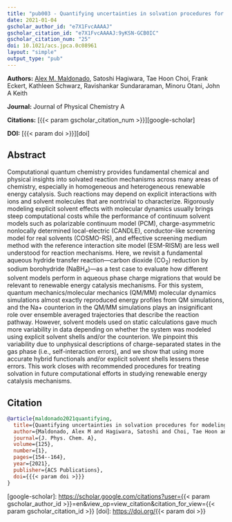 ```yaml
---
title: "pub003 - Quantifying uncertainties in solvation procedures for modeling aqueous phase reaction mechanisms"
date: 2021-01-04
gscholar_author_id: "e7X1FvcAAAAJ"
gscholar_citation_id: "e7X1FvcAAAAJ:9yKSN-GCB0IC"
gscholar_citation_num: "25"
doi: 10.1021/acs.jpca.0c08961
layout: "simple"
output_type: "pub"
---
```


**Authors:** <u>Alex M. Maldonado</u>, Satoshi Hagiwara, Tae Hoon Choi, Frank Eckert, Kathleen Schwarz, Ravishankar Sundararaman, Minoru Otani, John A Keith

**Journal:** Journal of Physical Chemistry A

**Citations:** [{{< param gscholar_citation_num >}}][google-scholar]

**DOI:** [{{< param doi >}}][doi]

## Abstract

Computational quantum chemistry provides fundamental chemical and physical insights into solvated reaction mechanisms across many areas of chemistry, especially in homogeneous and heterogeneous renewable energy catalysis. Such reactions may depend on explicit interactions with ions and solvent molecules that are nontrivial to characterize.
Rigorously modeling explicit solvent effects with molecular dynamics usually brings steep computational costs while the performance of continuum solvent models such as polarizable continuum model (PCM), charge-asymmetric nonlocally determined local-electric (CANDLE), conductor-like screening model for real solvents (COSMO-RS), and effective screening medium method with the reference interaction site model (ESM-RISM) are less well understood for reaction mechanisms.
Here, we revisit a fundamental aqueous hydride transfer reaction—carbon dioxide (CO<sub>2</sub>) reduction by sodium borohydride (NaBH<sub>4</sub>)—as a test case to evaluate how different solvent models perform in aqueous phase charge migrations that would be relevant to renewable energy catalysis mechanisms.
For this system, quantum mechanics/molecular mechanics (QM/MM) molecular dynamics simulations almost exactly reproduced energy profiles from QM simulations, and the Na+ counterion in the QM/MM simulations plays an insignificant role over ensemble averaged trajectories that describe the reaction pathway.
However, solvent models used on static calculations gave much more variability in data depending on whether the system was modeled using explicit solvent shells and/or the counterion.
We pinpoint this variability due to unphysical descriptions of charge-separated states in the gas phase (i.e., self-interaction errors), and we show that using more accurate hybrid functionals and/or explicit solvent shells lessens these errors.
This work closes with recommended procedures for treating solvation in future computational efforts in studying renewable energy catalysis mechanisms.

## Citation

```bibtex
@article{maldonado2021quantifying,
  title={Quantifying uncertainties in solvation procedures for modeling aqueous phase reaction mechanisms},
  author={Maldonado, Alex M and Hagiwara, Satoshi and Choi, Tae Hoon and Eckert, Frank and Schwarz, Kathleen and Sundararaman, Ravishankar and Otani, Minoru and Keith, John A},
  journal={J. Phys. Chem. A},
  volume={125},
  number={1},
  pages={154--164},
  year={2021},
  publisher={ACS Publications},
  doi={{{< param doi >}}}
}
```

<!-- LINKS -->

[google-scholar]: https://scholar.google.com/citations?user={{< param gscholar_author_id >}}=en&view_op=view_citation&citation_for_view={{< param gscholar_citation_id >}}
[doi]: https://doi.org/{{< param doi >}}
